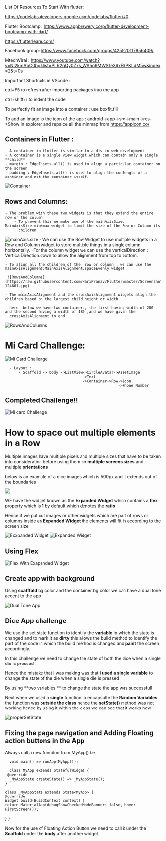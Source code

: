 List Of Resources To Start With flutter :

https://codelabs.developers.google.com/codelabs/flutter/#0


Flutter Bootcamp : https://www.appbrewery.co/p/flutter-development-bootcamp-with-dart/

https://flutterlearn.com/

Facebook group: https://www.facebook.com/groups/425920117856409/

MtechViral : https://www.youtube.com/watch?v=Nl2kmAbC0bg&list=PLR2qQy0Zxs_WAho9MWS1e36xF9PKLdM5w&index=2&t=0s



Important Shortcuts in VScode :

ctrl+F5 to refresh after importing packages into the app

ctrl+shift+i  to indent the code

To perfectly fit an image into a container  : use boxfit.fill


To add an image to the icon of the app  : android->app->src->main->res->Show in explorer and repalce all the minmap from https://appicon.co/



## Containers in Flutter :
  
    - A container in flutter is similar to a div in web development 
    - A container is a single view widget which can contain only a single **child** 
    - margin : EdgeInsets.all() is used to align a particular container on the screen
    - padding : EdgeInsets.all() is used to align the contengts of a continer and not the container itself.
    
![Container](https://raw.githubusercontent.com/HariPranav/Flutter/master/Screenshot_20200116-100925.jpg)

## Rows and Columns:
  
    - The problem with these two widgets is that they extend the entire row or the column
        - To prevent this we make use of the mainAxisSize: MainAxisSize.min/max widget to limit the size of the Row or Column its  
          children
 ![mainAxis.size](https://raw.githubusercontent.com/HariPranav/Flutter/master/Screenshot_20200116-123708.jpg)
    - We can use the Row Widget to use multiple widgets in a Row and Column widget to store multiple things in a single column                 
      horizontally.
    -For the column widget we can use the verticalDirection : VerticalDirection.down to allow the alignment from top to bottom.
    
    - To align all the children of the  row or column , we can use the mainAxisAlignment:MainAxisAlignment.spaceEvenly widget
    
     ![RowsAndColumns](https://raw.githubusercontent.com/HariPranav/Flutter/master/Screenshot_20200116-124601.jpg)
     
    - The mainAxisAlignment and the crossAxisAlignment widgets align the children based on the largest child height or width.
    
    - here  below we have two containers, the first having width of 280 and the second having a width of 180 ,and we have given the 
      crossAxisAlignment to end
      
![RowsAndColumns](https://raw.githubusercontent.com/HariPranav/Flutter/master/Screenshot_20200116-125631.jpg)
      
 # Mi Card Challenge:
     
![Mi Card Challenge](https://raw.githubusercontent.com/HariPranav/Flutter/master/micardChallenge.png)
    
      - Layout : 
          - Scaffold -> body ->ListView->CircleAvatar->AssetImage
                                       ->Text
                                       ->Container->Row->Icon
                                                       ->Phone Number
                                                       
 ## Completed Challenge!!
 
![Mi card Challenge](https://raw.githubusercontent.com/HariPranav/Flutter/master/Screenshot_20200119-222956.jpg)
                                  
     
# How to space out multiple elements in a Row

Multiple images have multiple pixels and multiple sizes that have to be taken into consideration before using them on **multiple screens sizes** and multiple **orientations**

below is an example of a dice images which is 500px and it extends out of the boundaries

![](https://raw.githubusercontent.com/HariPranav/Flutter/master/Screenshot_20200119-223458.jpg)

WE have the widget known as the  **Expanded Widget** which contains a **flex** property which is **1** by default which denotes the **ratio**

Hence if we put out images or other widgets which are part of rows or columns inside an **Expanded Widget** the elements will fit in according to the screen size

![Exxpanded Widget](https://raw.githubusercontent.com/HariPranav/Flutter/master/Screenshot_20200119-224218.jpg)
![Expanded Widget](https://raw.githubusercontent.com/HariPranav/Flutter/master/Screenshot_20200119-224237.jpg)


## Using Flex

![Flex With Exapanded Widget](https://raw.githubusercontent.com/HariPranav/Flutter/master/Screenshot_20200119-224836.jpg)


## Create app with background 

  Using **scafffold** bg color and the container bg color we can have a dual tone accent to the app
  
![Dual Tone App](https://raw.githubusercontent.com/HariPranav/Flutter/master/Screenshot_20200124-090918.jpg)


## Dice App challenge 

We use the set state function to identify the **variable** in which the state is changed and to mark it as **dirty** this allows the build method to identify the part of the code in which the build method is changed and **paint** the screen accordingly.

In this challenge we need to change the state of both the dice when a single die is pressed 

Hence the mistake that i was making was that **i used a single variable** to change the state of the die when a single die is pressed

By using **two variables ** to change the state the app was successfull

Next when we used a **single** function to encapsulte the **Random Variables** the function was **outside the class** hence the **setState()** method was not working hence by using it within the class we can see that it works now

![properSetState](https://raw.githubusercontent.com/HariPranav/Flutter/master/1.png)


## Fixing the page navigation and Adding Floating action buttons in the App

  Always call a new function from MyApp() i.e
  
      void main() => runApp(MyApp());

      class MyApp extends StatefulWidget {
     @override
      _MyAppState createState() => _MyAppState();
    }

    class _MyAppState extends State<MyApp> {
    @override
    Widget build(BuildContext context) {
    return MaterialApp(debugShowCheckedModeBanner: false, home: FirstScreen());
   }
  }
 
 
 Now for the use of Floating Action Button we need to call it under the **Scaffold** under the  **body** after another widget
